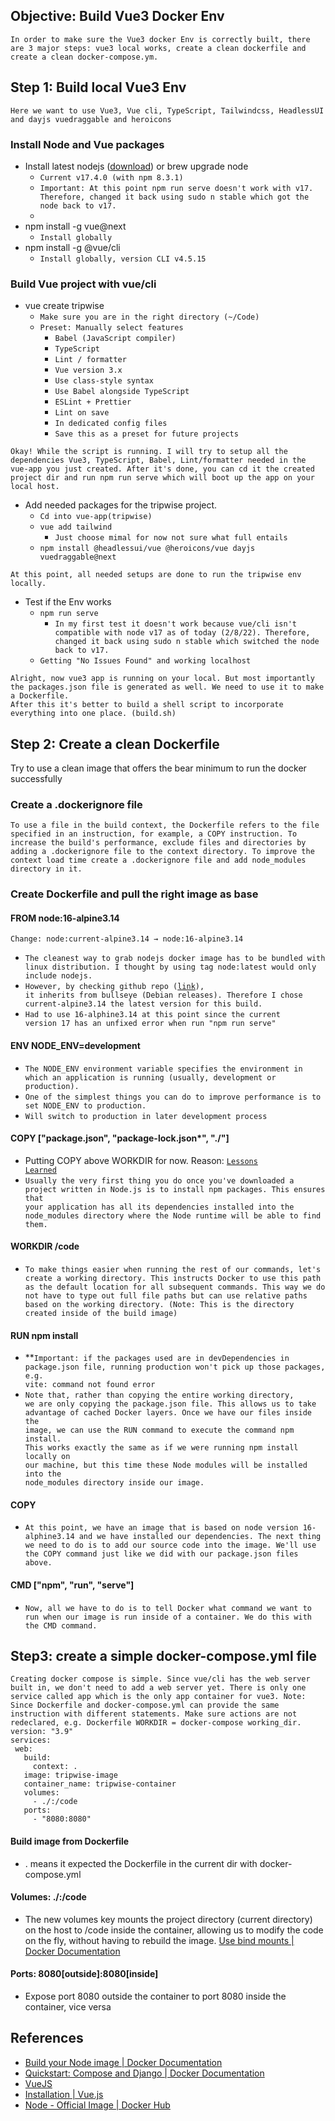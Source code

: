 ## **Objective**: Build Vue3 Docker Env

```
In order to make sure the Vue3 docker Env is correctly built, there are 3 major steps: vue3 local works, create a clean dockerfile and create a clean docker-compose.ym.
```

## Step 1: Build local Vue3 Env

```
Here we want to use Vue3, Vue cli, TypeScript, Tailwindcss, HeadlessUI and dayjs vuedraggable and heroicons
```

### Install Node and Vue packages

* Install latest nodejs ([download](https://nodejs.org/en/)) or brew upgrade node
  * `Current v17.4.0 (with npm 8.3.1)`
  * `Important: At this point npm run serve doesn't work with v17. Therefore, changed it back using sudo n stable which got the node back to v17.`
  *
* npm install -g vue@next
  * `Install globally`
* npm install -g @vue/cli
  * `Install globally, version CLI v4.5.15`

### Build Vue project with vue/cli

* vue create tripwise
  * `Make sure you are in the right directory (~/Code)`
  * `Preset: Manually select features`
    * `Babel (JavaScript compiler)`
    * `TypeScript`
    * `Lint / formatter`
    * `Vue version 3.x`
    * `Use class-style syntax`
    * `Use Babel alongside TypeScript`
    * `ESLint + Prettier`
    * `Lint on save`
    * `In dedicated config files`
    * `Save this as a preset for future projects`
```
Okay! While the script is running. I will try to setup all the dependencies Vue3, TypeScript, Babel, Lint/formatter needed in the vue-app you just created. After it's done, you can cd it the created project dir and run npm run serve which will boot up the app on your local host. 
```

* Add needed packages for the tripwise project.
  * `Cd into vue-app(tripwise)`
  * `vue add tailwind`
    * `Just choose mimal for now not sure what full entails`
  * `npm install @headlessui/vue @heroicons/vue dayjs vuedraggable@next`

```
At this point, all needed setups are done to run the tripwise env locally. 
```

* Test if the Env works
  * `npm run serve`
    * `In my first test it doesn't work because vue/cli isn't compatible with node v17 as of today (2/8/22). Therefore, changed it back using sudo n stable which switched the node back to v17.`
  * `Getting "No Issues Found" and working localhost`

```
Alright, now vue3 app is running on your local. But most importantly the packages.json file is generated as well. We need to use it to make a Dockerfile. 
After this it's better to build a shell script to incorporate everything into one place. (build.sh)
```

## Step 2: Create a clean Dockerfile

Try to use a clean image that offers the bear minimum to run the docker successfully

### Create a .dockerignore file

```
To use a file in the build context, the Dockerfile refers to the file specified in an instruction, for example, a COPY instruction. To increase the build's performance, exclude files and directories by adding a .dockerignore file to the context directory. To improve the context load time create a .dockerignore file and add node_modules directory in it.
```

### Create Dockerfile and pull the right image as base

#### FROM node:16-alpine3.14

```
Change: node:current-alpine3.14 → node:16-alpine3.14
```

* `The cleanest way to grab nodejs docker image has to be bundled with linux distribution. I thought by using tag node:latest would only include nodejs.`
* <code>However, by checking github repo ([link](https://github.com/nodejs/docker-node/blob/5cafbd5b0462317bd024bb281af49585013473cd/17/bullseye/Dockerfile)), it inherits from bullseye (Debian releases). Therefore I chose current-alpine3.14 the latest version for this build.</code>
* <code>Had to use 16-alphine3.14 at this point since the current version 17 has an unfixed error when run "npm run serve"</code>

#### ENV NODE_ENV=development

* `The NODE_ENV environment variable specifies the environment in which an application is running (usually, development or production).`
* `One of the simplest things you can do to improve performance is to set NODE_ENV to production.`
* `Will switch to production in later development process`

#### COPY ["package.json", "package-lock.json*", "./"]

* Putting COPY above WORKDIR for now. Reason: <code>[Lessons Learned](https://docs.google.com/document/d/1kMbyK7Z4vmvi_iOEhNT2tvLBDF626rbf22jXFX28K0s/edit)</code>
* <code>Usually the very first thing you do once you've downloaded a project written in Node.js is to install npm packages. This ensures that your application has all its dependencies installed into the node_modules directory where the Node runtime will be able to find them.</code>

#### WORKDIR /code

* `To make things easier when running the rest of our commands, let's create a working directory. This instructs Docker to use this path as the default location for all subsequent commands. This way we do not have to type out full file paths but can use relative paths based on the working directory. (Note: This is the directory created inside of the build image)`

#### RUN npm install

* **<code>Important: if the packages used are in devDependencies in package.json file, running production won't pick up those packages, e.g. vite: command not found error </code></strong>
* <code>Note that, rather than copying the entire working directory, we are only copying the package.json file. This allows us to take advantage of cached Docker layers. Once we have our files inside the image, we can use the RUN command to execute the command npm install. This works exactly the same as if we were running npm install locally on our machine, but this time these Node modules will be installed into the node_modules directory inside our image.</code>

#### COPY

* `At this point, we have an image that is based on node version 16-alphine3.14 and we have installed our dependencies. The next thing we need to do is to add our source code into the image. We'll use the COPY command just like we did with our package.json files above.`

#### CMD ["npm", "run", "serve"]

* `Now, all we have to do is to tell Docker what command we want to run when our image is run inside of a container. We do this with the CMD command.`

## Step3: create a simple docker-compose.yml file

```
Creating docker compose is simple. Since vue/cli has the web server built in, we don't need to add a web server yet. There is only one service called app which is the only app container for vue3. Note: Since Dockerfile and docker-compose.yml can provide the same instruction with different statements. Make sure actions are not redeclared, e.g. Dockerfile WORKDIR = docker-compose working_dir. 
version: "3.9"
services:
 web:
   build:
     context: .
   image: tripwise-image
   container_name: tripwise-container
   volumes:
     - ./:/code
   ports:
     - "8080:8080"
```

#### Build image from Dockerfile

* . means it expected the Dockerfile in the current dir with docker-compose.yml

#### Volumes: ./:/code

* The new volumes key mounts the project directory (current directory) on the host to /code inside the container, allowing us to modify the code on the fly, without having to rebuild the image. [Use bind mounts | Docker Documentation](https://docs.docker.com/storage/bind-mounts/)

#### Ports: 8080[outside]:8080[inside]

* Expose port 8080 outside the container to port 8080 inside the container, vice versa

## References

* [Build your Node image | Docker Documentation](https://docs.docker.com/language/nodejs/build-images/)
* [Quickstart: Compose and Django | Docker Documentation](https://docs.docker.com/samples/django/)
* [VueJS](https://github.com/docker/awesome-compose/tree/master/vuejs)
* [Installation | Vue.js](https://v3.vuejs.org/guide/installation.html#npm)
* [Node - Official Image | Docker Hub](https://hub.docker.com/_/node)